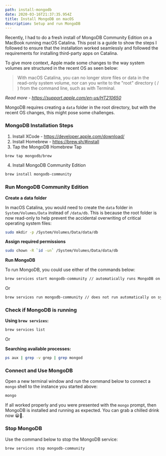 ```yaml
---
path: install-mongodb
date: 2020-03-16T21:37:35.954Z
title: Install MongoDB on macOS
description: Setup and run MongoDB
---
```


Recently, I had to do a fresh install of MongoDB Community Edition on a MacBook running macOS Catalina. This post is a guide to show the steps I followed to ensure that the installation worked seamlessly and followed the requirements for installing third-party apps on Catalina.

To give more context, Apple made some changes to the way system volumes are structured in the recent OS as seen below:
> With macOS Catalina, you can no longer store files or data in the read-only system volume, nor can you write to the "root" directory ( / ) from the command line, such as with Terminal. 

_Read more - https://support.apple.com/en-us/HT210650_

MongoDB requires creating a `data` folder in the root directory, but with the recent OS changes, this might pose some challenges.

### MongoDB Installation Steps
1. Install XCode - https://developer.apple.com/download/
2. Install Homebrew - https://brew.sh/#install
3. Tap the MongoDB Homebrew Tap
  ```sh
  brew tap mongodb/brew
  ``` 
4. Install MongoDB Community Edition
  ```sh
  brew install mongodb-community
  ```

### Run MongoDB Community Edition
**Create a data folder**

In macOS Catalina, you would need to create the `data` folder in `System/Volumes/Data` instead of `/data/db`. This is because the root folder is now read-only to help prevent the accidental overwriting of critical operating system files:
```sh
sudo mkdir -p /System/Volumes/Data/data/db
```

**Assign required permissions**
```sh
sudo chown -R `id -un` /System/Volumes/Data/data/db
```

**Run MongoDB**

To run MongoDB, you could use either of the commands below:
```sh
brew services start mongodb-community // automatically runs MongoDB on system startup
```

Or

```sh
brew services run mongodb-community // does not run automatically on system startup
```

### Check if MongoDB is running
**Using `brew services`:**
```sh
brew services list
```

Or

**Searching available processes:**
```sh
ps aux | grep -v grep | grep mongod
```

### Connect and Use MongoDB
Open a new terminal window and run the command below to connect a `mongo` shell to the instance you started above:
```sh
mongo
```

If all worked properly and you were presented with the `mongo` prompt, then MongoDB is installed and running as expected. You can grab a chilled drink now 😀🍹.

### Stop MongoDB

Use the command below to stop the MongoDB service:

```sh
brew services stop mongodb-community
```

